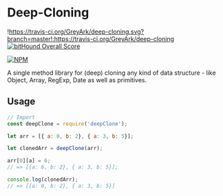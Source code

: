 # Deep-Cloning
!https://travis-ci.org/GreyArk/deep-cloning.svg?branch=master!:https://travis-ci.org/GreyArk/deep-cloning <a href="https://www.bithound.io/github/GreyArk/deep-cloning"><img src="https://www.bithound.io/github/GreyArk/deep-cloning/badges/score.svg" alt="bitHound Overall Score"></a>

[![NPM](https://nodei.co/npm/deep-cloning.png)](https://nodei.co/npm/deep-cloning/)

A single method library for (deep) cloning any kind of data structure - like Object, Array, RegExp, Date as well as primitives.

## Usage
```javascript
// Import
const deepClone = require('deepClone');

let arr = [{ a: 0, b: 2}, { a: 3, b: 5}];

let clonedArr = deepClone(arr);

arr[0][a] = 6;
// => [{a: 6, b: 2}, { a: 3, b: 5}];

console.log(clonedArr);
// => [{a: 0, b: 2}, { a: 3, b: 5}]
```
